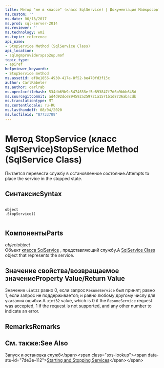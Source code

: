 ```yaml
---
title: Метод "не в классе" (класс SqlService) | Документация Майкрософт
ms.custom: ''
ms.date: 06/13/2017
ms.prod: sql-server-2014
ms.reviewer: ''
ms.technology: wmi
ms.topic: reference
api_name:
- StopService Method (SqlService Class)
api_location:
- sqlmgmproviderxpsp2up.mof
topic_type:
- apiref
helpviewer_keywords:
- StopService method
ms.assetid: ef8e1856-4930-417a-8f52-be470fd3f15c
author: CarlRabeler
ms.author: carlrab
ms.openlocfilehash: 534db69b9c5474638ef5e893847f7d6b9bbb645d
ms.sourcegitcommit: ad4d92dce894592a259721a1571b1d8736abacdb
ms.translationtype: MT
ms.contentlocale: ru-RU
ms.lasthandoff: 08/04/2020
ms.locfileid: "87733709"
---
```

# <a name="stopservice-method-sqlservice-class"></a><span data-ttu-id="7de3e-102">Метод StopService (класс SqlService)</span><span class="sxs-lookup"><span data-stu-id="7de3e-102">StopService Method (SqlService Class)</span></span>
  <span data-ttu-id="7de3e-103">Пытается перевести службу в остановленное состояние.</span><span class="sxs-lookup"><span data-stu-id="7de3e-103">Attempts to place the service in the stopped state.</span></span>  
  
## <a name="syntax"></a><span data-ttu-id="7de3e-104">Синтаксис</span><span class="sxs-lookup"><span data-stu-id="7de3e-104">Syntax</span></span>  
  
```  
  
object  
.StopService()  
  
```  
  
## <a name="parts"></a><span data-ttu-id="7de3e-105">Компоненты</span><span class="sxs-lookup"><span data-stu-id="7de3e-105">Parts</span></span>  
 <span data-ttu-id="7de3e-106">*object*</span><span class="sxs-lookup"><span data-stu-id="7de3e-106">*object*</span></span>  
 <span data-ttu-id="7de3e-107">Объект [класса SqlService](sqlservice-class.md) , представляющий службу.</span><span class="sxs-lookup"><span data-stu-id="7de3e-107">A [SqlService Class](sqlservice-class.md) object that represents the service.</span></span>  
  
## <a name="property-valuereturn-value"></a><span data-ttu-id="7de3e-108">Значение свойства/возвращаемое значение</span><span class="sxs-lookup"><span data-stu-id="7de3e-108">Property Value/Return Value</span></span>  
 <span data-ttu-id="7de3e-109">Значение `uint32` равно 0, если запрос `ResumeService` был принят; равно 1, если запрос не поддерживается; и равно любому другому числу для указания ошибки.</span><span class="sxs-lookup"><span data-stu-id="7de3e-109">A `uint32` value, which is 0 if the `ResumeService` request was accepted, 1 if the request is not supported, and any other number to indicate an error.</span></span>  
  
## <a name="remarks"></a><span data-ttu-id="7de3e-110">Remarks</span><span class="sxs-lookup"><span data-stu-id="7de3e-110">Remarks</span></span>  
  
## <a name="see-also"></a><span data-ttu-id="7de3e-111">См. также:</span><span class="sxs-lookup"><span data-stu-id="7de3e-111">See Also</span></span>  
 <span data-ttu-id="7de3e-112">[Запуск и остановка служб](https://technet.microsoft.com/library/ms174886\(v=sql.105\).aspx)</span><span class="sxs-lookup"><span data-stu-id="7de3e-112">[Starting and Stopping Services](https://technet.microsoft.com/library/ms174886\(v=sql.105\).aspx)</span></span>  
  
  
